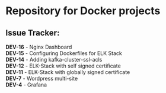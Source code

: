 # **Repository for Docker projects**

## **Issue Tracker**:  
**DEV-16** - Nginx Dashboard  
**DEV-15** - Configuring Dockerfiles for ELK Stack  
**DEV-14** - Adding kafka-cluster-ssl-acls  
**DEV-12** - ELK-Stack with self signed certificate  
**DEV-11** - ELK-Stack with globally signed certificate  
**DEV-7** - Wordpress multi-site  
**DEV-4** - Grafana  
